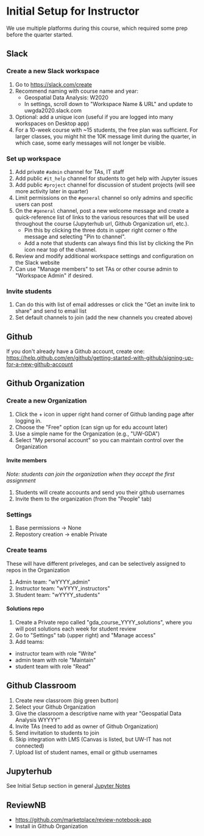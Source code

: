 # Initial Setup for Instructor

We use multiple platforms during this course, which required some prep before the quarter started.

## Slack
### Create a new Slack workspace
1. Go to https://slack.com/create
1. Recommend naming with course name and year:
    * Geospatial Data Analysis: W2020
    * In settings, scroll down to "Workspace Name & URL" and update to uwgda2020.slack.com
1. Optional: add a unique icon (useful if you are logged into many workspaces on Desktop app)
1. For a 10-week course with ~15 students, the free plan was sufficient. For larger classes, you might hit the 10K message limit during the quarter, in which case, some early messages will not longer be visible.

### Set up workspace
1. Add private `#admin` channel for TAs, IT staff
1. Add public `#it_help` channel for students to get help with Jupyter issues
1. Add public `#project` channel for discussion of student projects (will see more activity later in quarter)
1. Limit permissions on the `#general` channel so only admins and specific users can post
1. On the `#general` channel, post a new welcome message and create a quick-reference list of links to the various resources that will be used throughout the course (Jupyterhub url, Github Organization url, etc.).  
   * Pin this by clicking the three dots in upper right corner o fthe message and selecting "Pin to channel".  
   * Add a note that students can always find this list by clicking the Pin icon near top of the channel.
1. Review and modify additional workspace settings and configuration on the Slack website
1. Can use "Manage members" to set TAs or other course admin to "Workspace Admin" if desired.

### Invite students
1. Can do this with list of email addresses or click the "Get an invite link to share" and send to email list
1. Set default channels to join (add the new channels you created above)

## Github
If you don't already have a Github account, create one: https://help.github.com/en/github/getting-started-with-github/signing-up-for-a-new-github-account

## Github Organization
### Create a new Organization
1. Click the + icon in upper right hand corner of Github landing page after logging in.
1. Choose the "Free" option (can sign up for edu account later)
1. Use a simple name for the Organization (e.g., "UW-GDA")
1. Select "My personal account" so you can maintain control over the Organization

#### Invite members
*Note: students can join the organization when they accept the first assignment*
1. Students will create accounts and send you their github usernames
1. Invite them to the organization (from the "People" tab)

### Settings
1. Base permissions -> None
1. Repostory creation -> enable Private

### Create teams
These will have different priveleges, and can be selectively assigned to repos in the Organization
1. Admin team: "wYYYY_admin"
1. Instructor team: "wYYYY_instructors"
1. Student team: "wYYYY_students"

#### Solutions repo
1. Create a Private repo called "gda_course_YYYY_solutions", where you will post solutions each week for student review
1. Go to "Settings" tab (upper right) and "Manage access"
1. Add teams:
  * instructor team with role "Write"
  * admin team with role "Maintain"
  * student team with role "Read"

## Github Classroom
1. Create new classroom (big green button)
1. Select your Github Organization
1. Give the classroom a descriptive name with year "Geospatial Data Analysis WYYYY"
1. Invite TAs (need to add as owner of Github Organization)
1. Send invitation to students to join
1. Skip integration with LMS (Canvas is listed, but UW-IT has not connected)
1. Upload list of student names, email or github usernames 

## Jupyterhub
See Initial Setup section in general [Jupyter Notes](../jupyter_notes.md)

## ReviewNB
* https://github.com/marketplace/review-notebook-app
* Install in Github Organization
